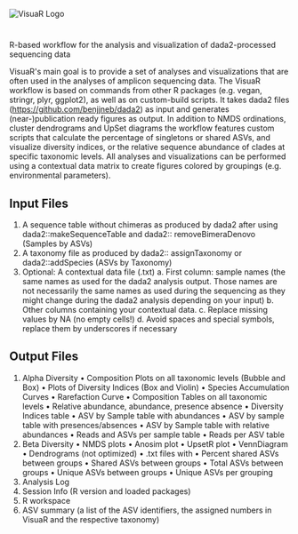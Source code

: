 ![VisuaR Logo](https://user-images.githubusercontent.com/62703732/82836047-4f9a4180-9eb5-11ea-987d-b67a5b56241e.png)

# 
R-based workflow for the analysis and visualization of dada2-processed sequencing data

VisuaR's main goal is to provide a set of analyses and visualizations that are often used in the analyses of amplicon sequencing data. The VisuaR workflow is based on commands from other R packages (e.g. vegan, stringr, plyr, ggplot2), as well as on custom-build scripts. It takes dada2 files (https://github.com/benjjneb/dada2) as input and generates (near-)publication ready figures as output. In addition to NMDS ordinations, cluster dendrograms and UpSet diagrams the workflow features custom scripts that calculate the percentage of singletons or shared ASVs, and visualize diversity indices, or the relative sequence abundance of clades at specific taxonomic levels. All analyses and visualizations can be performed using a contextual data matrix to create figures colored by groupings (e.g. environmental parameters).

## Input Files
1.  A sequence table without chimeras as produced by dada2 after using dada2::makeSequenceTable and dada2:: removeBimeraDenovo (Samples by     ASVs)
2.  A taxonomy file as produced by dada2:: assignTaxonomy or dada2::addSpecies (ASVs by Taxonomy)
3.	Optional: A contextual data file (.txt)
        a.	First column: sample names (the same names as used for the dada2 analysis output. Those names are not necessarily the same                 names as used during the sequencing as they might change during the dada2 analysis depending on your input)
        b.	Other columns containing your contextual data. 
        c.	Replace missing values by NA (no empty cells!)
        d.	Avoid spaces and special symbols, replace them by underscores if necessary

## Output Files
1. Alpha Diversity
        • Composition Plots on all taxonomic levels (Bubble and Box)
        • Plots of Diversity Indices (Box and Violin)
        • Species Accumulation Curves
        • Rarefaction Curve 
        • Composition Tables on all taxonomic levels
        • Relative abundance, abundance, presence absence
        • Diversity Indices table
        • ASV by Sample table with abundances
        • ASV by sample table with presences/absences
        • ASV by Sample table with relative abundances
        • Reads and ASVs per sample table
        • Reads per ASV table
2. Beta Diversity
        • NMDS plots
        • Anosim plot
        • UpsetR plot
        • VennDiagram
        • Dendrograms (not optimized)
        • .txt files with
        • Percent shared ASVs between groups
        • Shared ASVs between groups
        • Total ASVs between groups
        • Unique ASVs between groups
        • Unique ASVs per grouping
3. Analysis Log
4. Session Info (R version and loaded packages)
5. R workspace
6. ASV summary (a list of the ASV identifiers, the assigned numbers in VisuaR and the respective taxonomy)
